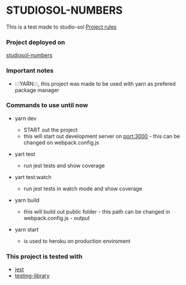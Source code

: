 # STUDIOSOL-NUMBERS
This is a test made to studio-sol
[Project rules](https://drive.google.com/file/d/1HRqt2HfKKZbBFGkkYwD8m3T4tbHrv8ZJ/view)

### Project deployed on
  [studiosol-numbers](http://studiosol-numbers.herokuapp.com/)

### Important notes
  - :::YARN:::, this project was made to be used with yarn as prefered package manager
### Commands to use until now
  - yarn dev
    - START out the project
    - this will start out development server on [port:3000](http://localhost:3000/) - this can be changed   on webpack.config.js
  - yart test
    - run jest tests and show coverage

  - yart test:watch
    - run jest tests in watch mode and show coverage

  - yarn build
    - this will build out public folder - this path can be changed in webpack.config.js - output
  
  - yarn start
    - is used to heroku on production enviroment

### This project is tested with
  - [jest](https://jestjs.io/pt-BR/)
  - [testing-library](https://testing-library.com/docs/react-testing-library/intro/)